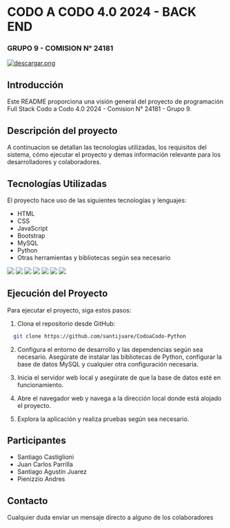 # CODO A CODO 4.0 2024 - BACK END
### GRUPO 9 - COMISION N° 24181


[![descargar.png](https://i.postimg.cc/4NnB7hCg/descargar.png)](https://postimg.cc/nCbvNrcR)


## Introducción

Este README proporciona una visión general del proyecto de programación Full Stack Codo a Codo 4.0 2024 - Comision N° 24181 - Grupo 9.

## Descripción del proyecto

A continuacion se detallan las tecnologías utilizadas, los requisitos del sistema, cómo ejecutar el proyecto y demas información relevante para los desarrolladores y colaboradores.

## Tecnologías Utilizadas

El proyecto hace uso de las siguientes tecnologías y lenguajes:

- HTML
- CSS
- JavaScript
- Bootstrap
- MySQL
- Python
- Otras herramientas y bibliotecas según sea necesario

<img src="https://img.shields.io/badge/-HTML-orange"/> <img src="https://img.shields.io/badge/-CSS-darkblue"/>  <img src="https://img.shields.io/badge/-Javascript-yellow"/> <img src="https://img.shields.io/badge/-Bootstrap-blueviolet"/> <img src="https://img.shields.io/badge/-MySQL-blue"/>  <img src="https://img.shields.io/badge/-Python-brightgreen"/> <img src="https://img.shields.io/badge/-GitHub-grey"/> 

## Ejecución del Proyecto

Para ejecutar el proyecto, siga estos pasos:

1. Clona el repositorio desde GitHub:

```bash
  git clone https://github.com/santijuare/CodoaCodo-Python
```

2. Configura el entorno de desarrollo y las dependencias según sea necesario. Asegúrate de instalar las bibliotecas de Python, configurar la base de datos MySQL y cualquier otra configuración necesaria.

3. Inicia el servidor web local y asegúrate de que la base de datos esté en funcionamiento.

4. Abre el navegador web y navega a la dirección local donde está alojado el proyecto.

5. Explora la aplicación y realiza pruebas según sea necesario.

## Participantes

- Santiago Castiglioni
- Juan Carlos Parrilla
- Santiago Agustin Juarez
- Pienizzio Andres

## Contacto

Cualquier duda enviar un mensaje directo a alguno de los colaboradores